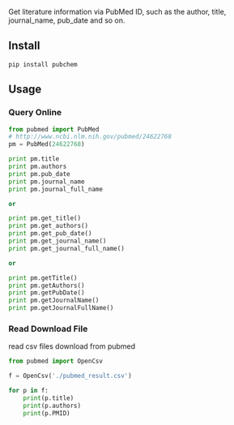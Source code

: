 Get literature information via PubMed ID, such as the author, title, journal_name, pub_date and so on.

## Install
    pip install pubchem

## Usage
### Query Online
```python
from pubmed import PubMed
# http://www.ncbi.nlm.nih.gov/pubmed/24622768
pm = PubMed(24622768)

print pm.title
print pm.authors
print pm.pub_date
print pm.journal_name
print pm.journal_full_name

or

print pm.get_title()
print pm.get_authors()
print pm.get_pub_date()
print pm.get_journal_name()
print pm.get_journal_full_name()

or

print pm.getTitle()
print pm.getAuthors()
print pm.getPubDate()
print pm.getJournalName()
print pm.getJournalFullName()
```
### Read Download File
read csv files download from pubmed
```python
from pubmed import OpenCsv

f = OpenCsv('./pubmed_result.csv')

for p in f:
    print(p.title)
    print(p.authors)
    print(p.PMID)
```